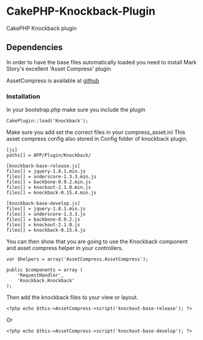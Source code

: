 CakePHP-Knockback-Plugin
========================

CakePHP Knockback plugin

## Dependencies

In order to have the base files automatically loaded you need to install Mark Story's excellent 'Asset Compress' plugin

AssetCompress is available at [github](http://github.com/markstory/asset_compress)


### Installation

In your bootstrap.php make sure you include the plugin

	CakePlugin::load('Knockback');
	
Make sure you add set the correct files in  your compress_asset.ini
This asset compress config also stored in Config folder of knockback plugin.

	[js]
	paths[] = APP/Plugin/Knockback/

	[knockback-base-release.js]
	files[] = jquery-1.8.1.min.js
	files[] = underscore-1.3.3.min.js
	files[] = backbone-0.9.2.min.js
	files[] = knockout-2.1.0.min.js
	files[] = knockback-0.15.4.min.js

	[knockback-base-develop.js]
	files[] = jquery-1.8.1.min.js
	files[] = underscore-1.3.3.js
	files[] = backbone-0.9.2.js
	files[] = knockout-2.1.0.js
	files[] = knockback-0.15.4.js

You can then show that you are going to use the Knockback component and 
asset compress helper in your controllers.

	var $helpers = array('AssetCompress.AssetCompress');
	
	public $components = array (
		'RequestHandler',
		'Knockback.Knockback'
	);

Then add the knockback files to your view or layout.

	<?php echo $this->AssetCompress->script('knockout-base-release'); ?>

Or	

	<?php echo $this->AssetCompress->script('knockout-base-develop'); ?>
